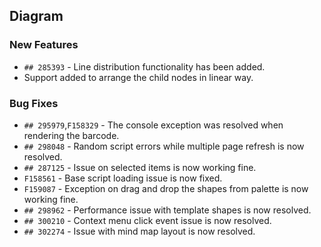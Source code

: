 ##  Diagram

###    New Features

- `## 285393` - Line distribution functionality has been added.
- Support added to arrange the child nodes in linear way.

###    Bug Fixes

- `## 295979`,`F158329` - The console exception was resolved when rendering the barcode.
- `## 298048` - Random script errors while multiple page refresh is now resolved.
- `## 287125` - Issue on selected items is now working fine.
- `F158561` - Base script loading issue is now fixed.
- `F159087` - Exception on drag and drop the shapes from palette is now working fine.
- `## 298962` - Performance issue with template shapes is now resolved.
- `## 300210` - Context menu click event issue is now resolved.
- `## 302274` - Issue with mind map layout is now resolved.
